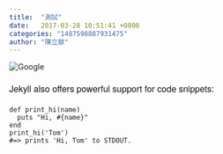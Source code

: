 ```yaml
---
title:  "測試"
date:   2017-03-28 10:51:41 +0800
categories: "1487598887931475"
author: "陳立献"
---
```

<p><img src="https://www.google.com.tw/images/branding/googlelogo/2x/googlelogo_color_272x92dp.png" alt="Google" /></p>
<p style="margin: 20px 0px; padding: 0px; color: #111111; font-family: 'Helvetica Neue', Helvetica, Arial, sans-serif; font-size: 16px; background-color: #fdfdfd;">Jekyll also offers powerful support for code snippets:</p>
<pre class="language-ruby"><code>def print_hi(name)
  puts "Hi, #{name}"
end
print_hi('Tom')
#=&gt; prints 'Hi, Tom' to STDOUT.</code></pre>
<figure class="highlight" style="margin: 20px 0px 15px; padding: 0px; background-image: initial; background-position: initial; background-size: initial; background-repeat: initial; background-attachment: initial; background-origin: initial; background-clip: initial; color: #111111; font-family: 'Helvetica Neue', Helvetica, Arial, sans-serif; font-size: 16px;"></figure>